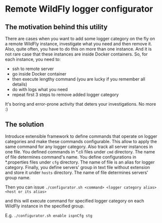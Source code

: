 # Remote WildFly logger configurator

## The motivation behind this utility

There are cases when you want to add some logger category on the fly on a remote WildFly instance, investigate what you need and then remove it. Also, quite often, you have to do this on more than one instance. And it is not rare case that these instances are inside Docker containers. So, for each instance, you need to:
- ssh to remote server
- go inside Docker container
- then execute lengthy command (you are lucky if you remember all details)
- do with logs what you need
- repeat first 3 steps to remove added logger category

It's boring and error-prone activity that deters your investigations. No more :)

## The solution

Introduce extensible framework to define commands that operate on logger categories and make these commands configurable. This allow to apply the same command for any logger category. Also track all server instances in one file. 
You defined commands in \*.cli files under `cmd` directory. The name of file determines command's name. You define configurations in \*.properties files under `cfg` directory. The name of file is an alias for logger category. Finally, you define servers' group in text file without extension and store it under `hosts` directory. The name of file determines servers' group name.

Then you can issue `./configurator.sh <command> <logger category alias> <host or its alias>`

and this will execute command for specified logger category on each WildFly instance in the specified group.

E.g. `./configurator.sh enable ispnCfg stg`
